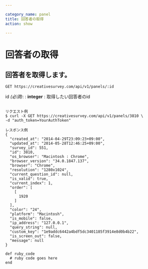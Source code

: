 ```yaml
---

category_name: panel
title: 回答者の取得
action: show

---
```


# 回答者の取得

## 回答者を取得します。

`GET https://creativesurvey.com/api/v1/panels/:id`

id _(必須)_:
: __integer__
: 取得したい回答者のid

~~~

リクエスト例
$ curl -X GET https://creativesurvey.com/api/v1/panels/3810 \
-d "auth_token=YourAuthToken"

レスポンス例
{
  "created_at": "2014-04-29T23:09:23+09:00",
  "updated_at": "2014-05-28T12:46:25+09:00",
  "survey_id": 551,
  "id": 3810,
  "os_browser": "Macintosh : Chrome",
  "browser_version": "34.0.1847.137",
  "browser": "Chrome",
  "resolution": "1280x1024",
  "current_question_id": null,
  "is_valid": true,
  "current_index": 1,
  "order": [
    [
      1920
    ]
  ],
  "color": "24",
  "platform": "Macintosh",
  "is_mobile": false,
  "ip_address": "127.0.0.1",
  "query_string": null,
  "custom_key": "1e9addc6442a4bdf5dc3401185f3914e8d0b4b22",
  "is_screen_out": false,
  "message": null
}

~~~

~~~
def ruby_code
  # ruby code goes here
end
~~~

